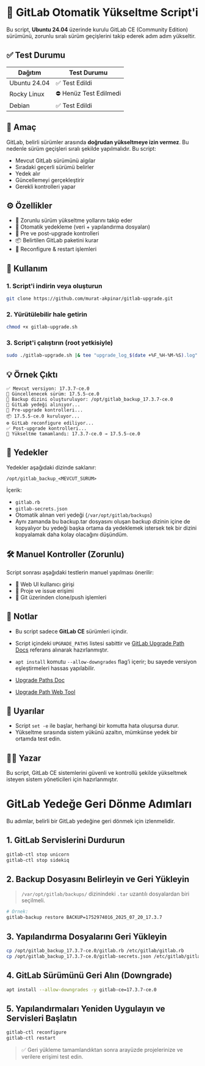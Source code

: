 # 🔼 GitLab Otomatik Yükseltme Script'i

Bu script, **Ubuntu 24.04** üzerinde kurulu GitLab CE (Community Edition) sürümünü, zorunlu sıralı sürüm geçişlerini takip ederek adım adım yükseltir.

## ✅ Test Durumu

| Dağıtım       | Test Durumu |
|---------------|-------------|
| Ubuntu 24.04  | ✅ Test Edildi |
| Rocky Linux   | ⛔ Henüz Test Edilmedi |
| Debian        | ✅ Test Edildi |



## 📌 Amaç

GitLab, belirli sürümler arasında **doğrudan yükseltmeye izin vermez**. Bu nedenle sürüm geçişleri sıralı şekilde yapılmalıdır. Bu script:

- Mevcut GitLab sürümünü algılar
- Sıradaki geçerli sürümü belirler
- Yedek alır
- Güncellemeyi gerçekleştirir
- Gerekli kontrolleri yapar

## ⚙ Özellikler

- 🔁 Zorunlu sürüm yükseltme yollarını takip eder
- 💾 Otomatik yedekleme (veri + yapılandırma dosyaları)
- 🧪 Pre ve post-upgrade kontrolleri
- 📦 Belirtilen GitLab paketini kurar
- 🔄 Reconfigure & restart işlemleri

## 📝 Kullanım

### 1. Script'i indirin veya oluşturun

```bash
git clone https://github.com/murat-akpinar/gitlab-upgrade.git
```

### 2. Yürütülebilir hale getirin

```bash
chmod +x gitlab-upgrade.sh
```

### 3. Script'i çalıştırın (root yetkisiyle)

```bash
sudo ./gitlab-upgrade.sh |& tee "upgrade_log_$(date +%F_%H-%M-%S).log"
```

## 💡 Örnek Çıktı

```text
✅ Mevcut versiyon: 17.3.7-ce.0
🚩 Güncellenecek sürüm: 17.5.5-ce.0
📂 Backup dizini oluşturuluyor: /opt/gitlab_backup_17.3.7-ce.0
💾 GitLab yedeği alınıyor...
🧪 Pre-upgrade kontrolleri...
📦 17.5.5-ce.0 kuruluyor...
⚙ GitLab reconfigure ediliyor...
✅ Post-upgrade kontrolleri...
🎉 Yükseltme tamamlandı: 17.3.7-ce.0 → 17.5.5-ce.0
```

## 📁 Yedekler

Yedekler aşağıdaki dizinde saklanır:

```
/opt/gitlab_backup_<MEVCUT_SÜRÜM>
```

İçerik:

- `gitlab.rb`
- `gitlab-secrets.json`
- Otomatik alınan veri yedeği (`/var/opt/gitlab/backups`)
- Aynı zamanda bu backup.tar dosyasını oluşan backup dizinin içine de kopyalıyor bu yedeği başka ortama da yedeklemek istersek tek bir dizini kopyalamak daha kolay olacağını düşündüm. 

## 🛠 Manuel Kontroller (Zorunlu)

Script sonrası aşağıdaki testlerin manuel yapılması önerilir:

- 🔐 Web UI kullanıcı girişi
- 📁 Proje ve issue erişimi
- 🔄 Git üzerinden clone/push işlemleri

## 🧷 Notlar

- Bu script sadece **GitLab CE** sürümleri içindir.
- Script içindeki `UPGRADE_PATHS` listesi sabittir ve [GitLab Upgrade Path Docs](https://docs.gitlab.com/ee/update/#upgrade-paths) referans alınarak hazırlanmıştır.
- `apt install` komutu `--allow-downgrades` flag’i içerir; bu sayede versiyon eşleştirmeleri hassas yapılabilir.

- [Upgrade Paths Doc](https://docs.gitlab.com/update/upgrade_paths/)
- [Upgrade Path Web Tool](https://gitlab-com.gitlab.io/support/toolbox/upgrade-path/)

## 🛑 Uyarılar

- Script `set -e` ile başlar, herhangi bir komutta hata oluşursa durur.
- Yükseltme sırasında sistem yükünü azaltın, mümkünse yedek bir ortamda test edin.

## 🧑‍💻 Yazar

Bu script, GitLab CE sistemlerini güvenli ve kontrollü şekilde yükseltmek isteyen sistem yöneticileri için hazırlanmıştır.



# GitLab Yedeğe Geri Dönme Adımları

Bu adımlar, belirli bir GitLab yedeğine geri dönmek için izlenmelidir.

## 1. GitLab Servislerini Durdurun

```bash
gitlab-ctl stop unicorn
gitlab-ctl stop sidekiq
```

## 2. Backup Dosyasını Belirleyin ve Geri Yükleyin

> `/var/opt/gitlab/backups/` dizinindeki `.tar` uzantılı dosyalardan biri seçilmeli.

```bash
# Örnek:
gitlab-backup restore BACKUP=1752974016_2025_07_20_17.3.7
```

## 3. Yapılandırma Dosyalarını Geri Yükleyin

```bash
cp /opt/gitlab_backup_17.3.7-ce.0/gitlab.rb /etc/gitlab/gitlab.rb
cp /opt/gitlab_backup_17.3.7-ce.0/gitlab-secrets.json /etc/gitlab/gitlab-secrets.json
```

## 4. GitLab Sürümünü Geri Alın (Downgrade)

```bash
apt install --allow-downgrades -y gitlab-ce=17.3.7-ce.0
```

## 5. Yapılandırmaları Yeniden Uygulayın ve Servisleri Başlatın

```bash
gitlab-ctl reconfigure
gitlab-ctl restart
```

> ✅ Geri yükleme tamamlandıktan sonra arayüzde projelerinize ve verilere erişimi test edin.

